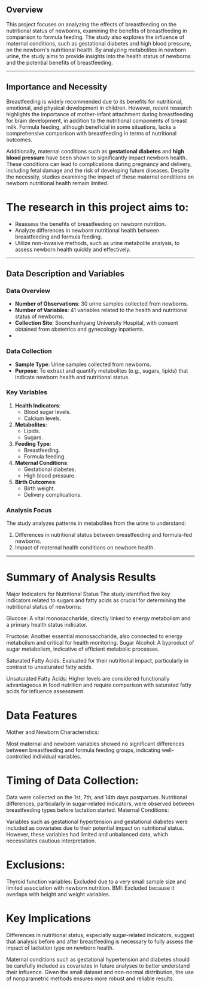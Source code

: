 
## Overview
This project focuses on analyzing the effects of breastfeeding on the nutritional status of newborns, examining the benefits of breastfeeding in comparison to formula feeding. The study also explores the influence of maternal conditions, such as gestational diabetes and high blood pressure, on the newborn's nutritional health. By analyzing metabolites in newborn urine, the study aims to provide insights into the health status of newborns and the potential benefits of breastfeeding.

-----------

## Importance and Necessity
Breastfeeding is widely recommended due to its benefits for nutritional, emotional, and physical development in children. However, recent research highlights the importance of mother-infant attachment during breastfeeding for brain development, in addition to the nutritional components of breast milk. Formula feeding, although beneficial in some situations, lacks a comprehensive comparison with breastfeeding in terms of nutritional outcomes.

Additionally, maternal conditions such as **gestational diabetes** and **high blood pressure** have been shown to significantly impact newborn health. These conditions can lead to complications during pregnancy and delivery, including fetal damage and the risk of developing future diseases. Despite the necessity, studies examining the impact of these maternal conditions on newborn nutritional health remain limited.

 # The research in this project aims to:
- Reassess the benefits of breastfeeding on newborn nutrition.
- Analyze differences in newborn nutritional health between breastfeeding and formula feeding.
- Utilize non-invasive methods, such as urine metabolite analysis, to assess newborn health quickly and effectively.

---

## Data Description and Variables
### Data Overview
- **Number of Observations**: 30 urine samples collected from newborns.
- **Number of Variables**: 41 variables related to the health and nutritional status of newborns.
- **Collection Site**: Soonchunhyang University Hospital, with consent obtained from obstetrics and gynecology inpatients.
-

### Data Collection
- **Sample Type**: Urine samples collected from newborns.
- **Purpose**: To extract and quantify metabolites (e.g., sugars, lipids) that indicate newborn health and nutritional status.

### Key Variables
1. **Health Indicators**:  
   - Blood sugar levels.  
   - Calcium levels.  
2. **Metabolites**:  
   - Lipids.  
   - Sugars.  
3. **Feeding Type**:  
   - Breastfeeding.  
   - Formula feeding.  
4. **Maternal Conditions**:  
   - Gestational diabetes.  
   - High blood pressure.  
5. **Birth Outcomes**:  
   - Birth weight.  
   - Delivery complications.  

### Analysis Focus
The study analyzes patterns in metabolites from the urine to understand:
1. Differences in nutritional status between breastfeeding and formula-fed newborns.
2. Impact of maternal health conditions on newborn health.

---
# Summary of Analysis Results
Major Indicators for Nutritional Status
The study identified five key indicators related to sugars and fatty acids as crucial for determining the nutritional status of newborns:

Glucose: A vital monosaccharide, directly linked to energy metabolism and a primary health status indicator.

Fructose: Another essential monosaccharide, also connected to energy metabolism and critical for health monitoring.
Sugar Alcohol: A byproduct of sugar metabolism, indicative of efficient metabolic processes.
 
 Saturated Fatty Acids: Evaluated for their nutritional impact, particularly in contrast to unsaturated fatty acids.

Unsaturated Fatty Acids: Higher levels are considered functionally advantageous in food nutrition and require comparison with saturated fatty acids for influence assessment.

# Data Features
Mother and Newborn Characteristics:

Most maternal and newborn variables showed no significant differences between breastfeeding and formula feeding groups, indicating well-controlled individual variables.

# Timing of Data Collection:

Data were collected on the 1st, 7th, and 14th days postpartum.
Nutritional differences, particularly in sugar-related indicators, were observed between breastfeeding types before lactation started.
Maternal Conditions:

Variables such as gestational hypertension and gestational diabetes were included as covariates due to their potential impact on nutritional status.
However, these variables had limited and unbalanced data, which necessitates cautious interpretation.

# Exclusions:

Thyroid function variables: Excluded due to a very small sample size and limited association with newborn nutrition.
BMI: Excluded because it overlaps with height and weight variables.


# Key Implications
Differences in nutritional status, especially sugar-related indicators, suggest that analysis before and after breastfeeding is necessary to fully assess the impact of lactation type on newborn health.

Maternal conditions such as gestational hypertension and diabetes should be carefully included as covariates in future analyses to better understand their influence.
Given the small dataset and non-normal distribution, the use of nonparametric methods ensures more robust and reliable results.




